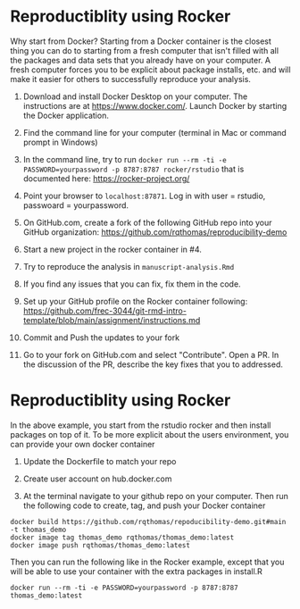 # Reproductiblity using Rocker

Why start from Docker? Starting from a Docker container is the closest thing you can do to starting from a fresh computer that isn't filled with all the packages and data sets that you already have on your computer.  A fresh computer forces you to be explicit about package installs, etc. and will make it easier for others to successfully reproduce your analysis.

1. Download and install Docker Desktop on your computer. The instructions are at https://www.docker.com/.  Launch Docker by starting the Docker application.

2. Find the command line for your computer (terminal in Mac or command prompt in Windows)

3. In the command line, try to run  `docker run --rm -ti -e PASSWORD=yourpassword -p 8787:8787 rocker/rstudio` that is documented here: https://rocker-project.org/

4. Point your browser to `localhost:87871`. Log in with user = rstudio, passwoard = yourpassword.

4. On GitHub.com, create a fork of the following GitHub repo into your GitHub organization: https://github.com/rqthomas/reproducibility-demo

5. Start a new project in the rocker container in #4.

6. Try to reproduce the analysis in `manuscript-analysis.Rmd`

7. If you find any issues that you can fix, fix them in the code.

8. Set up your GitHub profile on the Rocker container following: https://github.com/frec-3044/git-rmd-intro-template/blob/main/assignment/instructions.md

9. Commit and Push the updates to your fork

10. Go to your fork on GitHub.com and select "Contribute".  Open a PR.  In the discussion of the PR, describe the key fixes that you to addressed.

# Reproductiblity using Rocker

In the above example, you start from the rstudio rocker and then install packages on top of it. To be more explicit about the users environment, you can provide your own docker container

1. Update the Dockerfile to match your repo

2. Create user account on hub.docker.com

3. At the terminal navigate to your github repo on your computer.  Then run the following code to create, tag, and push your Docker container

```
docker build https://github.com/rqthomas/repoducibility-demo.git#main -t thomas_demo
docker image tag thomas_demo rqthomas/thomas_demo:latest
docker image push rqthomas/thomas_demo:latest 
```

Then you can run the following like in the Rocker example, except that you will be able to use your container with the extra packages in install.R

```
docker run --rm -ti -e PASSWORD=yourpassword -p 8787:8787 thomas_demo:latest
 ```











